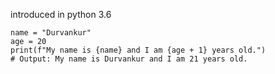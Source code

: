introduced in python 3.6

```
name = "Durvankur"
age = 20
print(f"My name is {name} and I am {age + 1} years old.")
# Output: My name is Durvankur and I am 21 years old.

```